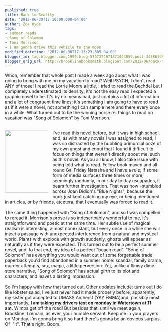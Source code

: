 ```yaml
---
published: true
title: Back to Reality
date: '2012-06-30T17:10:00.000-04:00'
author: Zoe Hyde
tags:
- summer reads
- Song of Solomon
- Toni Morrison
- I am gonna drive this vehicle to the moon
modified_datetime: '2012-06-30T17:13:23.305-04:00'
blogger_id: tag:blogger.com,1999:blog-5767374071871443859.post-3438630882456025089
blogger_orig_url: http://brooklinebooksmith.blogspot.com/2012/06/back-to-reality.html
---
```


Whoa, remember that whole post I made a week ago about what I was going to bring with me on my vacation to read? Well PSYCH, I didn't read ANY of those! I read the Lorrie Moore a little, I tried to read the Bechdel but I completely underestimated its density; it's not the easy read I expected a graphic novel to be. It's by no means bad, just contains a lot of information and a lot of congruent time lines; it's something I am going to have to read as if it were a novel, not something I can sample here and there every once in a while. What turned out to be the winning horse re: things to read on vacation was "Song of Solomon" by Toni Morrison.<br /><br /><div class="separator" style="clear: both; text-align: center;"><a href="http://www.libraries.uc.edu/libraries/arb/archives/morrison-song-of-solomon.jpg" imageanchor="1" style="clear: left; float: left; margin-bottom: 1em; margin-right: 1em;"><img border="0" height="200" src="http://www.libraries.uc.edu/libraries/arb/archives/morrison-song-of-solomon.jpg" width="138" /></a></div>I've read this novel before, but it was in high school, and, as with many novels I was assigned to read, I was so distracted by the bubbling primordial ooze of my own angst and ennui that I found it difficult to focus on things that weren't directly about me, such as this novel. As you all know, I also take issue with being told what to read. Fellow book maven and all-round Gal Friday Natasha and I have a rule; if some form of media surfaces three times or more, seemingly randomly, in our day to day escapades, it bears further investigation. That was how I stumbled across Joan Didion's "Blue Nights", because the book just kept catching my eye, or being mentioned in articles, or by friends, etcetera, that I eventually was forced to read it.<br /><br />The same thing happened with "Song of Solomon", and so I was compelled to reread it. Morrison's prose is so indescribably wonderful to me, it's straightforward and poetic at the same time. Her subtle use of magical realism is interesting, almost nonexistant, but every once in a while she will inject a passage with unexpected interference from a natural and mystical world. Plants with explode with growth suddenly, ghosts will appear as naturally as if they were expected. This turned out to be a perfect summer novel, and, to that end, my idea of a perfect "beach read". "Song of Solomon" has everything you would want out of some forgettable trade paperback you'd find abandoned in a summer home: scandal, family drama, murder attempts, sex, magic, a little perversion. Yet, unlike a flimsy dime store narrative, "Song of Solomon" has actual girth to its plot and characters, and leaves a lasting impression.<br /><br />So I'm happy with how that turned out. Other updates include: turns out I do like lobster salad, I've just never had it made properly before, apparently, my sister got accepted to UMASS Amherst (YAY EMMA)and, possibly most importantly, <b>I am taking my drivers test on monday<i>&nbsp;</i>in Watertown at 11 am.</b>&nbsp;Wimps get off the road! But besides that, u<span style="background-color: white;">ntil we meet again, Brookline, I remain, as ever, your humble servant. Keep me in your prayers on Monday. I'm gonna bring it so hard there's gonna be an obvious surplus. Of &nbsp;"it". That's right. Boom.&nbsp;</span>